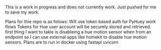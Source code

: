 This is a work in progress and does not currently work.  Just pushed for me to save my work.

Plans for thie repo is as folows:
Will use token based auth for PyHuey work flows
Tokens for Hue user account will be securely stored and retrieved.
first thing I want to takle is disableing a hue motion sensor when from an endpoint so I can use external apps like homekit to disable hue motion sensors.
Plans are to run in docker using fastapi uvicorn